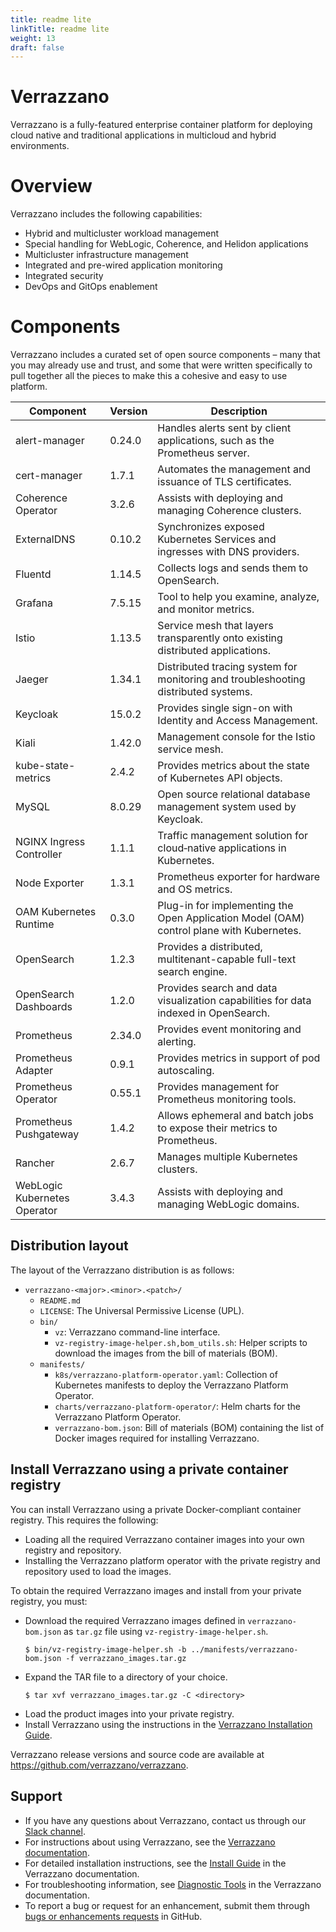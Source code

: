 ```yaml
---
title: readme lite
linkTitle: readme lite
weight: 13
draft: false
---
```

# Verrazzano

Verrazzano is a fully-featured enterprise container platform for deploying cloud native and traditional applications in multicloud
and hybrid environments.

# Overview
Verrazzano includes the following capabilities:

- Hybrid and multicluster workload management
- Special handling for WebLogic, Coherence, and Helidon applications
- Multicluster infrastructure management
- Integrated and pre-wired application monitoring
- Integrated security
- DevOps and GitOps enablement

# Components
Verrazzano includes a curated set of open source components – many that you may already use and trust, and some that were
written specifically to pull together all the pieces to make this a cohesive and easy to use platform.

| Component                    | Version | Description                                                                              |
|------------------------------|---------|------------------------------------------------------------------------------------------|
| alert-manager                | 0.24.0  | Handles alerts sent by client applications, such as the Prometheus server.               |
| cert-manager                 | 1.7.1   | Automates the management and issuance of TLS certificates.                               |
| Coherence Operator           | 3.2.6   | Assists with deploying and managing Coherence clusters.                                  |
| ExternalDNS                  | 0.10.2  | Synchronizes exposed Kubernetes Services and ingresses with DNS providers.               |
| Fluentd                      | 1.14.5  | Collects logs and sends them to OpenSearch.                                              |
| Grafana                      | 7.5.15  | Tool to help you examine, analyze, and monitor metrics.                                  |
| Istio                        | 1.13.5  | Service mesh that layers transparently onto existing distributed applications.           |
| Jaeger                       | 1.34.1  | Distributed tracing system for monitoring and troubleshooting distributed systems.       |
| Keycloak                     | 15.0.2  | Provides single sign-on with Identity and Access Management.                             |
| Kiali                        | 1.42.0  | Management console for the Istio service mesh.                                           |
| kube-state-metrics           | 2.4.2   | Provides metrics about the state of Kubernetes API objects.                              |
| MySQL                        | 8.0.29  | Open source relational database management system used by Keycloak.                      |
| NGINX Ingress Controller     | 1.1.1   | Traffic management solution for cloud‑native applications in Kubernetes.                 |
| Node Exporter                | 1.3.1   | Prometheus exporter for hardware and OS metrics.                                         |
| OAM Kubernetes Runtime       | 0.3.0   | Plug-in for implementing the Open Application Model (OAM) control plane with Kubernetes. |
| OpenSearch                   | 1.2.3   | Provides a distributed, multitenant-capable full-text search engine.                     |
| OpenSearch Dashboards        | 1.2.0   | Provides search and data visualization capabilities for data indexed in OpenSearch.      |
| Prometheus                   | 2.34.0  | Provides event monitoring and alerting.                                                  |
| Prometheus Adapter           | 0.9.1   | Provides metrics in support of pod autoscaling.                                          |
| Prometheus Operator          | 0.55.1  | Provides management for Prometheus monitoring tools.                                     |
| Prometheus Pushgateway       | 1.4.2   | Allows ephemeral and batch jobs to expose their metrics to Prometheus.                   |
| Rancher                      | 2.6.7   | Manages multiple Kubernetes clusters.                                                    |
| WebLogic Kubernetes Operator | 3.4.3   | Assists with deploying and managing WebLogic domains.                                    |

## Distribution layout

The layout of the Verrazzano distribution is as follows:

* `verrazzano-<major>.<minor>.<patch>/`
  * `README.md`
  * `LICENSE`: The Universal Permissive License (UPL).
  * `bin/`    
     * `vz`: Verrazzano command-line interface.
     * `vz-registry-image-helper.sh,bom_utils.sh`: Helper scripts to download the images from the bill of materials (BOM).
  * `manifests/`     
     * `k8s/verrazzano-platform-operator.yaml`: Collection of Kubernetes manifests to deploy the Verrazzano Platform Operator.
     * `charts/verrazzano-platform-operator/`: Helm charts for the Verrazzano Platform Operator.
     * `verrazzano-bom.json`: Bill of materials (BOM) containing the list of Docker images required for installing Verrazzano.

## Install Verrazzano using a private container registry

You can install Verrazzano using a private Docker-compliant container registry. This requires the following:

*    Loading all the required Verrazzano container images into your own registry and repository.
*    Installing the Verrazzano platform operator with the private registry and repository used to load the images.

To obtain the required Verrazzano images and install from your private registry, you must:
*    Download the required Verrazzano images defined in `verrazzano-bom.json` as `tar.gz` file using `vz-registry-image-helper.sh`.
     ```
     $ bin/vz-registry-image-helper.sh -b ../manifests/verrazzano-bom.json -f verrazzano_images.tar.gz
     ```
*    Expand the TAR file to a directory of your choice.
     ```
     $ tar xvf verrazzano_images.tar.gz -C <directory>
     ```
*    Load the product images into your private registry.
*    Install Verrazzano using the instructions in the [Verrazzano Installation Guide](https://verrazzano.io/latest/docs/setup/install/installation/).

Verrazzano release versions and source code are available at https://github.com/verrazzano/verrazzano.    

## Support

*    If you have any questions about Verrazzano, contact us through our [Slack channel](https://bit.ly/3gOeRJn).
*    For instructions about using Verrazzano, see the [Verrazzano documentation](https://verrazzano.io/latest/docs/).
*    For detailed installation instructions, see the [Install Guide](https://verrazzano.io/latest/docs/setup/install/installation/) in the Verrazzano documentation.
*    For troubleshooting information, see [Diagnostic Tools](https://verrazzano.io/latest/docs/troubleshooting/diagnostictools/) in the Verrazzano documentation.
*    To report a bug or request for an enhancement, submit them through [bugs or enhancements requests](https://github.com/verrazzano/verrazzano/issues/new/choose) in GitHub.